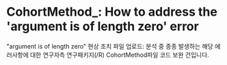 # CohortMethod_: How to address the 'argument is of length zero' error
"argument is of length zero" 현상 조치 파일 업로드: 
분석 중 종종 발생하는 해당 에러사항에 대한 연구자측 연구패키지(/R) CohortMethod파일 코드 보완 건입니다. 
